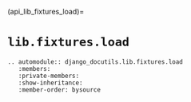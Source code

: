 (api_lib_fixtures_load)=

# `lib.fixtures.load`

```{eval-rst}
.. automodule:: django_docutils.lib.fixtures.load
   :members:
   :private-members:
   :show-inheritance:
   :member-order: bysource
```
